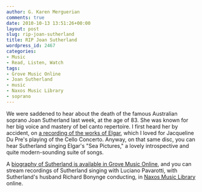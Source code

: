 ```yaml
---
author: G. Karen Merguerian
comments: true
date: 2010-10-13 13:51:26+00:00
layout: post
slug: rip-joan-sutherland
title: RIP Joan Sutherland
wordpress_id: 2467
categories:
- Music
- Read, Listen, Watch
tags:
- Grove Music Online
- Joan Sutherland
- music
- Naxos Music Library
- soprano
---
```


We were saddened to hear about the death of the famous Australian soprano Joan Sutherland last week, at the age of 83. She was known for her big voice and mastery of bel canto repertoire. I first heard her by accident, on [a recording of the works of Elgar](http://nucat.lib.neu.edu:80/record=b1514254~S13), which I loved for Jacqueline Du Pre's playing of the Cello Concerto. Anyway, on that same disc, you can hear Sutherland singing Elgar's "Sea Pictures," a lovely introspective and quite modern-sounding suite of songs.

A [biography of Sutherland is available in Grove Music Online](http://0-www.oxfordmusiconline.com.ilsprod.lib.neu.edu/subscriber/article/grove/music/27159), and you can stream recordings of Sutherland singing with Luciano Pavarotti, with Sutherland's husband Richard Bonynge conducting, in [Naxos Music Library](http://www.lib.neu.edu/online_research/articles/terms_use_naxos) online.
